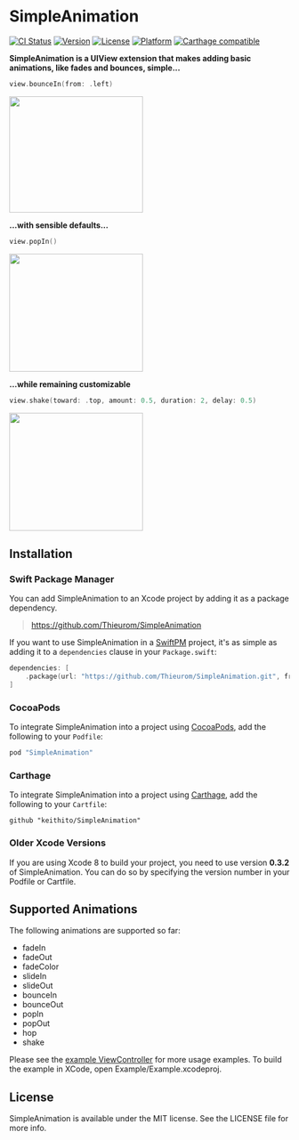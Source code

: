 # SimpleAnimation

[![CI Status](https://travis-ci.org/keithito/SimpleAnimation.svg?branch=master)](https://travis-ci.org/keithito/SimpleAnimation)
[![Version](https://img.shields.io/cocoapods/v/SimpleAnimation.svg?style=flat)](http://cocoapods.org/pods/SimpleAnimation)
[![License](https://img.shields.io/cocoapods/l/SimpleAnimation.svg?style=flat)](http://cocoapods.org/pods/SimpleAnimation)
[![Platform](https://img.shields.io/cocoapods/p/SimpleAnimation.svg?style=flat)](http://cocoapods.org/pods/SimpleAnimation)
[![Carthage compatible](https://img.shields.io/badge/Carthage-compatible-4BC51D.svg?style=flat)](https://github.com/Carthage/Carthage)


**SimpleAnimation is a UIView extension that makes adding basic animations, like fades and bounces, simple...**

```swift
view.bounceIn(from: .left)
```
<img src="screenshots/bounceIn.gif" width="240" height="209">


**...with sensible defaults...**

```swift
view.popIn()
```
<img src="screenshots/popIn.gif" width="240" height="212">


**...while remaining customizable**

```swift
view.shake(toward: .top, amount: 0.5, duration: 2, delay: 0.5)
```
<img src="screenshots/customShake.gif" width="240" height="212">


## Installation

### Swift Package Manager

You can add SimpleAnimation to an Xcode project by adding it as a package dependency.

> https://github.com/Thieurom/SimpleAnimation

If you want to use SimpleAnimation in a [SwiftPM](https://swift.org/package-manager/) project, it's as simple as adding it to a `dependencies` clause in your `Package.swift`:

```swift
dependencies: [
    .package(url: "https://github.com/Thieurom/SimpleAnimation.git", from: "0.4.2")
]
```

### CocoaPods

To integrate SimpleAnimation into a project using [CocoaPods](http://cocoapods.org), add the following to your `Podfile`:

```ruby
pod "SimpleAnimation"
```



### Carthage

To integrate SimpleAnimation into a project using [Carthage](https://github.com/Carthage/Carthage), add the following to your `Cartfile`:

```
github "keithito/SimpleAnimation"
```


### Older Xcode Versions

If you are using Xcode 8 to build your project, you need to use version **0.3.2** of SimpleAnimation.
You can do so by specifying the version number in your Podfile or Cartfile.



## Supported Animations

The following animations are supported so far:
  * fadeIn
  * fadeOut
  * fadeColor
  * slideIn
  * slideOut
  * bounceIn
  * bounceOut
  * popIn
  * popOut
  * hop
  * shake

Please see the [example ViewController](Example/Source/ViewController.swift) for more usage examples.
To build the example in XCode, open Example/Example.xcodeproj.


## License

SimpleAnimation is available under the MIT license. See the LICENSE file for more info.
